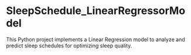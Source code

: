 # SleepSchedule_LinearRegressorModel
This Python project implements a Linear Regression model to analyze and predict sleep schedules for optimizing sleep quality.
